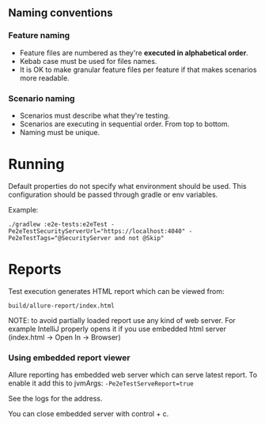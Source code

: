 ## Naming conventions
### Feature naming
* Feature files are numbered as they're **executed in alphabetical order**.
* Kebab case must be used for files names.
* It is OK to make granular feature files per feature if that makes scenarios more readable.

### Scenario naming
* Scenarios must describe what they're testing.
* Scenarios are executing in sequential order. From top to bottom.
* Naming must be unique.

# Running

Default properties do not specify what environment should be used. This configuration should be passed through gradle or
env variables.

Example:

```
./gradlew :e2e-tests:e2eTest -Pe2eTestSecurityServerUrl="https://localhost:4040" -Pe2eTestTags="@SecurityServer and not @Skip"
```

# Reports

Test execution generates HTML report which can be viewed from:

```
build/allure-report/index.html
```

NOTE: to avoid partially loaded report use any kind of web server. For example IntelliJ properly opens it if you use
embedded html server (index.html -> Open In -> Browser)

### Using embedded report viewer

Allure reporting has embedded web server which can serve latest report. To enable it add this to jvmArgs:
``
-Pe2eTestServeReport=true
``

See the logs for the address.

You can close embedded server with control + c.


